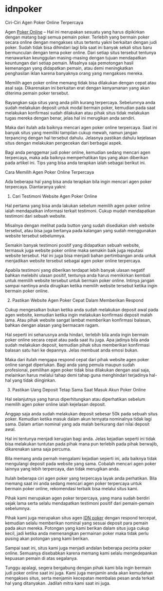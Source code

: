 # idnpoker
Ciri-Ciri Agen Poker Online Terpercaya

Agen <a href="https://defensebusiness.org/about">Poker Online</a> – Hal ini merupakan sesuatu yang harus dipikirkan dengan matang bagi semua pemain poker. Terlebih yang bermain poker secara online dengan mengakses situs tertentu yakni berkaitan dengan judi poker.
Sudah tidak bisa dihindari lagi bila saat ini banyak sekali situs baru bermunculan dengan tema poker online. Dari setiap situs tersebut tentunya menawarkan keunggulan masing-masing dengan tujuan mendapatkan keuntungan dari setiap pemain. Misalnya saja pemotongan hasil kemenangan yang didapatkan pemain, atau demi meningkatkan penghasilan iklan karena banyaknya orang yang mengakses mereka.

Memilih agen poker online memang tidak bisa dilakukan dengan cepat atau asal saja. Dikarenakan ini berkaitan erat dengan kenyamanan yang akan diterima pemain poker tersebut. 

Bayangkan saja situs yang anda pilih kurang terpercaya. Sebelumnya anda sudah melakukan deposit untuk modal bermain poker, kemudian pada saat melakukan konfirmasi sudah dilakukan atau pihak situs tidak melakukan tugas mereka dengan benar, jelas hal ini merugikan anda sendiri.

Maka dari itulah ada baiknya mencari agen poker online terpercaya. Saat ini banyak situs yang memiliki tampilan cukup mewah, namun jangan terpancing dengan hal tersebut dahulu. Jelasnya pastikan dahulu kejelasan situs dengan melakukan pengecekan dari berbagai aspek.

Bagi anda penggemar judi poker online, kemudian sedang mencari agen terpercaya, maka ada baiknya memperhatikan tips yang akan diberikan pada artikel ini. Tips yang bisa anda terapkan ialah sebagai berikut ini.

Cara Memilih Agen Poker Online Terpercaya

Ada beberapa hal yang bisa anda terapkan bila ingin mencari agen poker terpercaya. Diantaranya yakni:

1. Cari Testimoni Website Agen Poker Online

Hal pertama yang bisa anda lakukan sebelum memilih agen poker online ialah mendapatkan informasi terkait testimoni. Cukup mudah mendapatkan testimoni dari sebuah website. 

Misalnya dengan melihat pada button yang sudah disediakan oleh website tersebut, atau bisa juga bertanya pada kalangan yang sudah menggunakan website tersebut sebelumnya.

Semakin banyak testimoni positif yang didapatkan sebuah website, termasuk juga website poker online maka semakin baik juga reputasi website tersebut. Hal ini juga bisa menjadi bahan pertimbangan anda untuk menjadikan website tersebut sebagai agen poker online terpercaya.

Apabila testimoni yang diberikan terdapat lebih banyak ulasan negatif bahkan melebihi ulasan positif, tentunya anda harus memikirkan kembali untuk memilih website tersebut untuk bermain poker online. Intinya jangan sampai nantinya anda dirugikan ketika memilih website tersebut ketika ingin bermain poker online.

2. Pastikan Website Agen Poker Cepat Dalam Memberikan Respond

Cukup mengesalkan bukan ketika anda sudah melakukan deposit awal pada agen website, kemudian ketika ingin melakukan konfirmasi deposit malah lama. Atau pihak website sangat lambat memberikan konfirmasi balasan, bahkan dengan alasan yang bermacam ragam.

Hal seperti ini seharusnya anda hindari, terlebih bila anda ingin bermain poker online secara cepat atau pada saat itu juga. Apa jadinya bila anda sudah melakukan deposit, kemudian pihak situs memberikan konfirmasi balasan satu hari ke depannya. Jelas membuat anda emosi bukan.

Maka dari itulah mengapa respond cepat dari pihak website agen poker online sangat diperlukan. Bagi anda yang pemula maupun sudah profesional, pemilihan agen poker tidak bisa dilakukan dengan asal saja, melainkan harus melalui tahap demi tahap guna menghindari terjadinya hal-hal yang tidak diinginkan.

3. Pastikan Uang Deposit Tetap Sama Saat Masuk Akun Poker Online

Hal selanjutnya yang harus diperhitungkan atau diperhatikan sebelum memilih agen poker online ialah kejelasan deposit. 

Anggap saja anda sudah melakukan deposit sebesar 50k pada sebuah situs poker. Kemudian ketika masuk dalam akun ternyata nominalnya tidak lagi sama. Dalam artian nominal yang ada malah berkurang dari nilai deposit awal.

Hal ini tentunya menjadi kerugian bagi anda. Jelas kejadian seperti ini tidak bisa melakukan tuntutan pada pihak mana pun terlebih pada pihak berwajib, dikarenakan sama saja percuma.

Bila memang anda pernah mengalami kejadian seperti ini, ada baiknya tidak mengulangi deposit pada website yang sama. Cobalah mencari agen poker lainnya yang lebih terpercaya, dan tidak merugikan anda.

Itulah beberapa ciri agen poker yang terpercaya layak anda perhatikan. Bila memang saat ini anda sedang mencari agen poker terpercaya untuk bermain poker online, rekomendasi terbaik bisa melalui situs kami.

Pihak kami merupakan agen poker terpercaya, yang mana sudah berdiri sejak lama serta selalu mendapatkan testimoni positif dari pemain-pemain sebelumnya.

Pihak kami juga merupakan situs agen <a href="https://scannewsnigeria.com/about/">IDN poker</a> dengan respond tercepat, kemudian selalu memberikan nominal yang sesuai deposit para pemain pada akun mereka. Potongan yang kami berikan dalam situs juga cukup kecil, jadi ketika anda memenangkan permainan poker maka tidak perlu pusing akan potongan yang kami berikan.

Sampai saat ini, situs kami juga menjadi andalan beberapa pecinta poker online. Semuanya disebabkan karena memang kami selalu mengedepankan kepuasan pemain di atas segalanya. 

Tunggu apalagi, segera bergabung dengan pihak kami bila ingin bermain judi poker online saat ini juga. Kami juga menjamin anda akan kemudahan mengakses situs, serta menjamin kecepatan membalas pesan anda terkait hal yang ditanyakan. Jadilah mitra kami saat ini juga.



